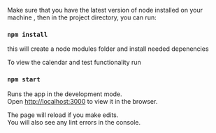 Make sure that you have the latest version of node installed on your machine , then in the project directory, you can run:

### `npm install`

this will create a node modules folder and install needed depenencies

To view the calendar and test functionality run

### `npm start`
Runs the app in the development mode.<br />
Open [http://localhost:3000](http://localhost:3000) to view it in the browser.

The page will reload if you make edits.<br />
You will also see any lint errors in the console.

